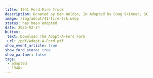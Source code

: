 ```yaml
---
title: 1941 Ford Fire Truck
description: Donated by Ben Weldon, IN Adopted by Doug Skinner, SC
image: /img/adopt/41-fire-trk.webp
status: has been adopted
date: 2025-02-24
button: 
 text: Download The Adopt-A-Ford Form
 url: /pdf/Adopt-A-Ford.pdf
show_event_article: true
show_ford_store: true
show_partner: false
tags: 
 - adopted
 - 1940s
---
```


